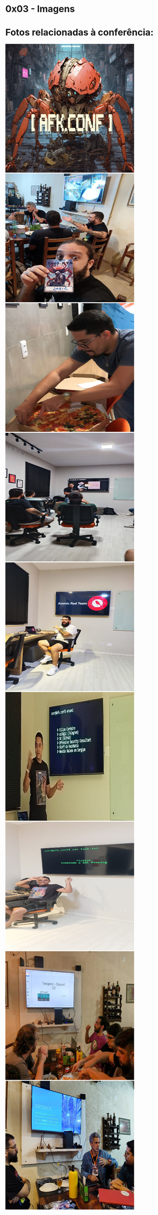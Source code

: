 # 0x03 - Imagens

# Fotos relacionadas à conferência:

<img src="/assets/logo.jpg" alt="logo" style="height: 400px; width:400px;"/> <img src="/assets/afk.jpeg" alt="logo" style="height: 400px; width:400px;"/>
<img src="/assets/01.jpeg" alt="01" style="height: 400px; width:400px;"/> <img src="/assets/02.jpeg" alt="02" style="height: 400px; width:400px;"/>
<img src="/assets/03.jpeg" alt="03" style="height: 400px; width:400px;"/> <img src="/assets/04.jpeg" alt="04" style="height: 400px; width:400px;"/>
<img src="/assets/05.jpeg" alt="05" style="height: 400px; width:400px;"/> <img src="/assets/06.jpeg" alt="06" style="height: 400px; width:400px;"/>
<img src="/assets/07.jpeg" alt="07" style="height: 400px; width:400px;"/>
